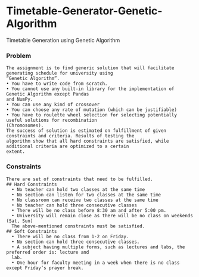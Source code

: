 # Timetable-Generator-Genetic-Algorithm
Timetable Generation using Genetic Algorithm

### Problem
    The assignment is to find generic solution that will facilitate generating schedule for university using
    “Genetic Algorithm”.
    • You have to write code from scratch.
    • You cannot use any built-in library for the implementation of Genetic Algorithm except Pandas
    and NumPy.
    • You can use any kind of crossover
    • You can choose any rate of mutation (which can be justifiable)
    • You have to roulette wheel selection for selecting potentially useful solutions for recombination
    (Chromosomes).
    The success of solution is estimated on fulfillment of given constraints and criteria. Results of testing the
    algorithm show that all hard constraints are satisfied, while additional criteria are optimized to a certain
    extent.

### Constraints
    There are set of constraints that need to be fulfilled.
    ## Hard Constraints
      • No teacher can hold two classes at the same time
      • No section can listen for two classes at the same time
      • No classroom can receive two classes at the same time
      • No teacher can hold three consecutive classes
      • There will be no class before 8:30 am and after 5:00 pm.
      • University will remain close as there will be no class on weekends (Sat, Sun)
      The above-mentioned constraints must be satisfied.
    ## Soft Constraints
      • There will be no class from 1-2 on Friday.
      • No section can hold three consecutive classes.
      • A subject having multiple forms, such as lectures and labs, the preferred order is: lecture and
      lab.
      • One hour for faculty meeting in a week when there is no class except Friday’s prayer break.
